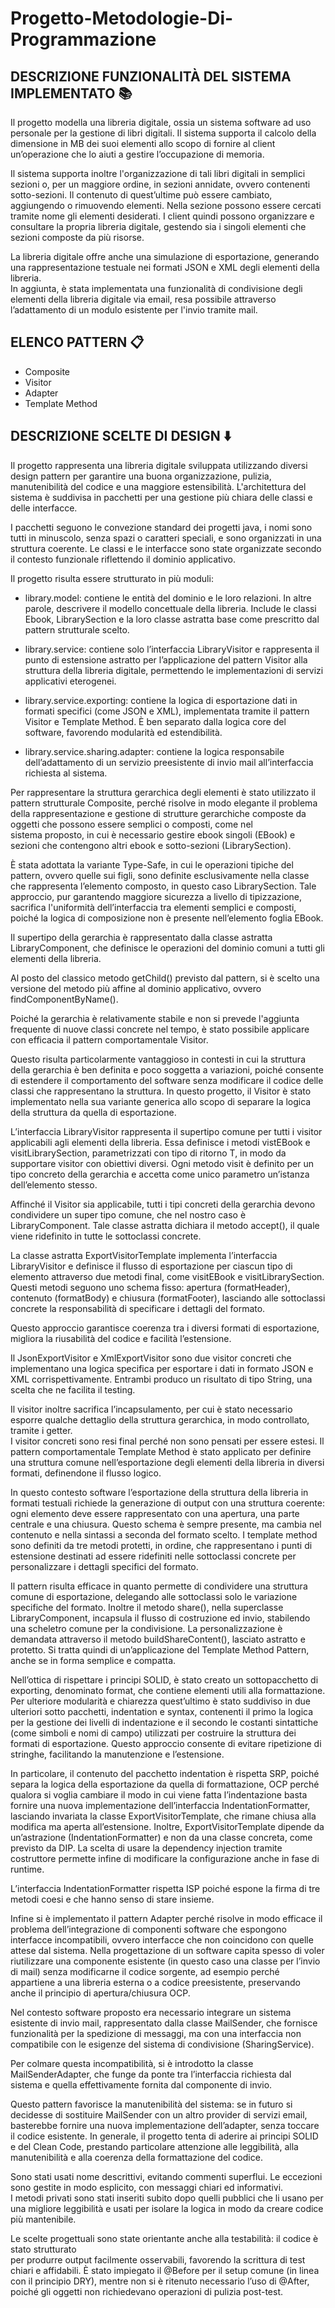 # __Progetto-Metodologie-Di-Programmazione__ 



## DESCRIZIONE FUNZIONALITÀ DEL SISTEMA IMPLEMENTATO 📚

Il progetto modella una libreria digitale, ossia un sistema software ad uso personale per la 
gestione di libri digitali. Il sistema supporta il calcolo della dimensione in MB dei suoi 
elementi allo scopo di fornire al client un’operazione che lo aiuti a gestire l’occupazione di 
memoria.  

Il sistema supporta inoltre l'organizzazione di tali libri digitali in semplici sezioni o, per un 
maggiore ordine, in sezioni annidate, ovvero contenenti sotto-sezioni. Il contenuto di 
quest’ultime può essere cambiato, aggiungendo o rimuovendo elementi. Nella sezione 
possono essere cercati tramite nome gli elementi desiderati. I client quindi possono 
organizzare e consultare la propria libreria digitale, gestendo sia i singoli elementi che sezioni 
composte da più risorse.  

La libreria digitale offre anche una simulazione di esportazione, generando una 
rappresentazione testuale nei formati JSON e XML degli elementi della libreria.  
In aggiunta, è stata implementata una funzionalità di condivisione degli elementi della 
libreria digitale via email, resa possibile attraverso l’adattamento di un modulo esistente per 
l'invio tramite mail.  

## ELENCO PATTERN 📋

- Composite 
- Visitor 
- Adapter 
- Template Method 

## DESCRIZIONE SCELTE DI DESIGN ⬇️

Il progetto rappresenta una libreria digitale sviluppata utilizzando diversi design pattern per 
garantire una buona organizzazione, pulizia, manutenibilità del codice e una maggiore 
estensibilità. L'architettura del sistema è suddivisa in pacchetti per una gestione più chiara 
delle classi e delle interfacce. 

I pacchetti seguono le convezione standard dei progetti java, i nomi sono tutti in minuscolo, 
senza spazi o caratteri speciali, e sono organizzati in una struttura coerente. 
Le classi e le interfacce sono state organizzate secondo il contesto funzionale riflettendo il 
dominio applicativo.  

Il progetto risulta essere strutturato in più moduli: 

- library.model: contiene le entità del dominio e le loro relazioni. In altre parole, 
descrivere il modello concettuale della libreria. Include le classi Ebook, LibrarySection e 
la loro classe astratta base come prescritto dal pattern strutturale scelto.

- library.service: contiene solo l’interfaccia LibraryVisitor e rappresenta il punto di 
estensione astratto per l’applicazione del pattern Visitor alla struttura della libreria 
digitale, permettendo le implementazioni di servizi applicativi eterogenei.

- library.service.exporting: contiene la logica di esportazione dati in formati specifici 
(come JSON e XML), implementata tramite il pattern Visitor e Template Method. È ben 
separato dalla logica core del software, favorendo modularità ed estendibilità.

- library.service.sharing.adapter: contiene la logica responsabile dell’adattamento di un 
servizio preesistente di invio mail all’interfaccia richiesta al sistema.

Per rappresentare la struttura gerarchica degli elementi è stato utilizzato il pattern strutturale 
Composite, perché risolve in modo elegante il problema della rappresentazione e gestione di 
strutture gerarchiche composte da oggetti che possono essere semplici o composti, come nel  
sistema proposto, in cui è necessario gestire ebook singoli (EBook) e sezioni che contengono 
altri ebook e sotto-sezioni (LibrarySection).  

È stata adottata la variante Type-Safe, in cui le operazioni tipiche del pattern, ovvero quelle 
sui figli, sono definite esclusivamente nella classe che rappresenta l’elemento composto, in 
questo caso LibrarySection. Tale approccio, pur garantendo maggiore sicurezza a livello di 
tipizzazione, sacrifica l'uniformità dell’interfaccia tra elementi semplici e composti, poiché la 
logica di composizione non è presente nell’elemento foglia EBook. 

Il supertipo della gerarchia è rappresentato dalla classe astratta LibraryComponent, che 
definisce le operazioni del dominio comuni a tutti gli elementi della libreria.

Al posto del classico metodo getChild() previsto dal pattern, si è scelto una versione del 
metodo più affine al dominio applicativo, ovvero findComponentByName(). 

Poiché la gerarchia è relativamente stabile e non si prevede l'aggiunta frequente di nuove 
classi concrete nel tempo, è stato possibile applicare con efficacia il pattern comportamentale 
Visitor. 

Questo risulta particolarmente vantaggioso in contesti in cui la struttura della gerarchia è ben 
definita e poco soggetta a variazioni, poiché consente di estendere il comportamento del 
software senza modificare il codice delle classi che rappresentano la struttura. 
In questo progetto, il Visitor è stato implementato nella sua variante generica allo scopo di 
separare la logica della struttura da quella di esportazione. 

L’interfaccia LibraryVisitor<T> rappresenta il supertipo comune per tutti i visitor applicabili 
agli elementi della libreria. Essa definisce i metodi vistEBook e visitLibrarySection, 
parametrizzati con tipo di ritorno T, in modo da supportare visitor con obiettivi diversi. Ogni 
metodo visit è definito per un tipo concreto della gerarchia e accetta come unico parametro 
un’istanza dell’elemento stesso. 

Affinché il Visitor sia applicabile, tutti i tipi concreti della gerarchia devono condividere un 
super tipo comune, che nel nostro caso è LibraryComponent. Tale classe astratta dichiara il 
metodo accept(), il quale viene ridefinito in tutte le sottoclassi concrete. 

La classe astratta ExportVisitorTemplate implementa l’interfaccia LibraryVisitor<String> e 
definisce il flusso di esportazione per ciascun tipo di elemento attraverso due metodi final, 
come visitEBook e visitLibrarySection. Questi metodi seguono uno schema fisso: apertura 
(formatHeader), contenuto (formatBody) e chiusura (formatFooter), lasciando alle sottoclassi 
concrete la responsabilità di specificare i dettagli del formato. 

Questo approccio garantisce coerenza tra i diversi formati di esportazione, migliora la 
riusabilità del codice e facilità l’estensione. 

Il JsonExportVisitor e XmlExportVisitor sono due visitor concreti che implementano una logica 
specifica per esportare i dati in formato JSON e XML corrispettivamente. Entrambi produco 
un risultato di tipo String, una scelta che ne facilita il testing. 

Il visitor inoltre sacrifica l’incapsulamento, per cui è stato necessario esporre qualche 
dettaglio della struttura gerarchica, in modo controllato, tramite i getter.  
I visitor concreti sono resi final perché non sono pensati per essere estesi. 
Il pattern comportamentale Template Method è stato applicato per definire una struttura 
comune nell’esportazione degli elementi della libreria in diversi formati, definendone il 
flusso logico. 

In questo contesto software l’esportazione della struttura della libreria in formati testuali 
richiede la generazione di output con una struttura coerente: ogni elemento deve essere 
rappresentato con una apertura, una parte centrale e una chiusura. Questo schema è sempre 
presente, ma cambia nel contenuto e nella sintassi a seconda del formato scelto. 
I template method sono definiti da tre metodi protetti, in ordine, che rappresentano i punti 
di estensione destinati ad essere ridefiniti nelle sottoclassi concrete per personalizzare i 
dettagli specifici del formato. 

Il pattern risulta efficace in quanto permette di condividere una struttura comune di 
esportazione, delegando alle sottoclassi solo le variazione specifiche del formato. 
Inoltre il metodo share(), nella superclasse LibraryComponent,  incapsula il flusso di 
costruzione ed invio, stabilendo una scheletro comune per la condivisione. La 
personalizzazione è demandata attraverso il metodo buildShareContent(), lasciato astratto e 
protetto. Si tratta quindi di un’applicazione del Template Method Pattern, anche se in forma 
semplice e compatta. 

Nell’ottica di rispettare i principi SOLID, è stato creato un sottopacchetto di exporting, 
denominato format, che contiene elementi utili alla formattazione. Per ulteriore modularità e 
chiarezza quest’ultimo è stato suddiviso in due ulteriori sotto pacchetti, indentation e syntax, 
contenenti il primo la logica per la gestione dei livelli di indentazione e il secondo le costanti 
sintattiche (come simboli e nomi di campo) utilizzati per costruire la struttura dei formati di 
esportazione. Questo approccio consente di evitare ripetizione di stringhe, facilitando la 
manutenzione e l’estensione. 

In particolare, il contenuto del pacchetto indentation è rispetta SRP, poiché separa la logica 
della esportazione da quella di formattazione, OCP perché qualora si voglia cambiare il modo 
in cui viene fatta l’indentazione basta fornire una nuova implementazione dell’interfaccia 
IndentationFormatter, lasciando invariata la classe ExportVisitorTemplate, che rimane chiusa alla 
modifica ma aperta all’estensione. Inoltre, ExportVisitorTemplate dipende da un’astrazione 
(IndentationFormatter) e non da una classe concreta, come previsto da DIP. La scelta di usare 
la dependency injection tramite costruttore permette infine di modificare la configurazione 
anche in fase di runtime. 

L’interfaccia IndentationFormatter rispetta ISP poiché espone la firma di tre metodi coesi e che 
hanno senso di stare insieme. 

Infine si è implementato il pattern Adapter perché risolve in modo efficace il problema 
dell’integrazione di componenti software che espongono interfacce incompatibili, ovvero 
interfacce che non coincidono con quelle attese dal sistema. Nella progettazione di un 
software capita spesso di voler riutilizzare una componente esistente (in questo caso una 
classe per l’invio  di mail) senza modificarne il codice sorgente, ad esempio perché appartiene 
a una libreria esterna o a codice preesistente, preservando anche il principio di 
apertura/chiusura OCP. 

Nel contesto software proposto era necessario integrare un sistema esistente di invio mail, 
rappresentato dalla classe MailSender, che fornisce funzionalità per la spedizione di 
messaggi, ma con una interfaccia non compatibile con le esigenze del sistema di condivisione 
(SharingService). 

Per colmare questa incompatibilità, si è introdotto la classe MailSenderAdapter, che funge da 
ponte tra l’interfaccia richiesta dal sistema e quella effettivamente fornita dal componente di 
invio.

Questo pattern favorisce la manutenibilità del sistema: se in futuro si decidesse di sostituire 
MailSender con un altro provider di servizi email, basterebbe fornire una nuova 
implementazione dell’adapter, senza toccare il codice esistente. 
In generale, il progetto tenta di aderire ai principi SOLID e del Clean Code, prestando 
particolare attenzione alle leggibilità, alla manutenibilità e alla coerenza della formattazione 
del codice. 

Sono stati usati nome descrittivi, evitando commenti superflui. 
Le eccezioni sono gestite in modo esplicito, con messaggi chiari ed informativi.  
I metodi privati sono stati inseriti subito dopo quelli pubblici che li usano per una migliore 
leggibilità e usati per isolare la logica in modo da creare codice più mantenibile. 

Le scelte progettuali sono state orientante anche alla testabilità: il codice è stato strutturato  
per produrre output facilmente osservabili, favorendo la scrittura di test chiari e affidabili. È 
stato impiegato il @Before per il setup comune (in linea con il principio DRY), mentre non si 
è ritenuto necessario l’uso di @After, poiché gli oggetti non richiedevano operazioni di pulizia 
post-test.
